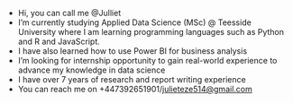 - Hi, you can call me @Julliet
- I’m currently studying Applied Data Science (MSc) @ Teesside University where I am learning programming languages such as Python and R and JavaScript. 
- I have also learned how to use Power BI for business analysis
- I’m looking for internship opportunity to gain real-world experience to advance my knowledge in data science 
- I have over 7 years of research and report writing experience  
- You can reach me on +447392651901/julieteze514@gmail.com

<!---
Julliandra/Julliandra is a ✨ special ✨ repository because its `README.md` (this file) appears on your GitHub profile.
You can click the Preview link to take a look at your changes.
--->
